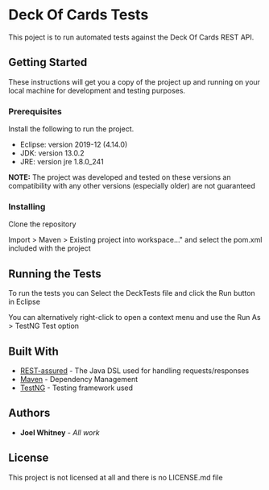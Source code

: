 # Deck Of Cards Tests

This poject is to run automated tests against the Deck Of Cards REST API.

## Getting Started

These instructions will get you a copy of the project up and running on your local machine for development and testing purposes.

### Prerequisites

Install the following to run the project.

* Eclipse: version 2019-12 (4.14.0)
* JDK: version 13.0.2
* JRE: version jre 1.8.0_241

**NOTE:** The project was developed and tested on these versions an compatibility with any other versions (especially older) are not guaranteed

### Installing

Clone the repository


Import > Maven > Existing project into workspace..." and select the pom.xml included with the project


## Running the Tests

To run the tests you can Select the DeckTests file and click the Run button in Eclipse

You can alternatively right-click to open a context menu and use the Run As > TestNG Test option


## Built With

* [REST-assured](http://rest-assured.io/) - The Java DSL used for handling requests/responses
* [Maven](https://maven.apache.org/) - Dependency Management
* [TestNG](https://testng.org/doc/) - Testing framework used

## Authors

* **Joel Whitney** - *All work* 

## License

This project is not licensed at all and there is no LICENSE.md file
